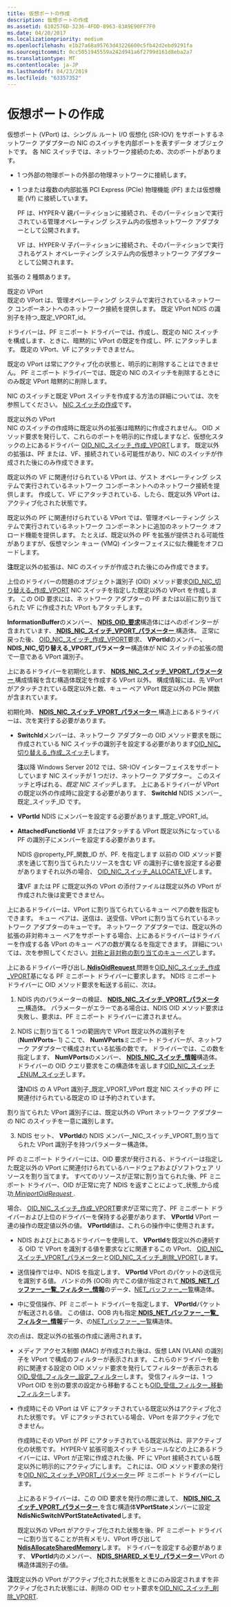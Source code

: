 ```yaml
---
title: 仮想ポートの作成
description: 仮想ポートの作成
ms.assetid: 6102576D-3236-4FDD-8963-83A9E90FF7F0
ms.date: 04/20/2017
ms.localizationpriority: medium
ms.openlocfilehash: e1b27a68a95763d43226600c5fb42d2ebd9291fa
ms.sourcegitcommit: 0cc5051945559a242d941a6f2799d161d8eba2a7
ms.translationtype: MT
ms.contentlocale: ja-JP
ms.lasthandoff: 04/23/2019
ms.locfileid: "63357352"
---
```

# <a name="creating-a-virtual-port"></a>仮想ポートの作成


仮想ポート (VPort) は、シングル ルート I/O 仮想化 (SR-IOV) をサポートするネットワーク アダプターの NIC のスイッチを内部ポートを表すデータ オブジェクトです。 各 NIC スイッチでは、ネットワーク接続のため、次のポートがあります。

-   1 つ外部の物理ポートの外部の物理ネットワークに接続します。

-   1 つまたは複数の内部拡張 PCI Express (PCIe) 物理機能 (PF) または仮想機能 (Vf) に接続しています。

    PF は、HYPER-V 親パーティションに接続され、そのパーティションで実行されている管理オペレーティング システム内の仮想ネットワーク アダプターとして公開されます。

    VF は、HYPER-V 子パーティションに接続され、そのパーティションで実行されるゲスト オペレーティング システム内の仮想ネットワーク アダプターとして公開されます。

拡張の 2 種類あります。

<a href="" id="default-vport"></a>既定の VPort  
既定の VPort は、管理オペレーティング システムで実行されているネットワーク コンポーネントへのネットワーク接続を提供します。 既定 VPort NDIS の識別子を持つ\_既定\_VPORT\_id。

ドライバーは、PF ミニポート ドライバーでは、作成し、既定の NIC スイッチを構成します、ときに、暗黙的に VPort の既定を作成し、PF. にアタッチします。 既定の VPort、VF にアタッチできません。

既定の VPort は常にアクティブ化の状態と、明示的に削除することはできません。 PF ミニポート ドライバーでは、既定の NIC のスイッチを削除するときにのみ既定 VPort 暗黙的に削除します。

NIC のスイッチと既定 VPort スイッチを作成する方法の詳細については、次を参照してください。 [NIC スイッチの作成](creating-a-nic-switch.md)です。

<a href="" id="nondefault-vport"></a>既定以外の VPort  
NIC のスイッチの作成時に既定以外の拡張は暗黙的に作成されません。 OID メソッド要求を発行して、これらのポートを明示的に作成しますなど、仮想化スタックの上にあるドライバー [OID\_NIC\_スイッチ\_作成\_VPORT](https://msdn.microsoft.com/library/windows/hardware/hh451816)します。 既定以外の拡張は、PF または、VF、接続されている可能性があり、NIC のスイッチが作成された後にのみ作成できます。

既定以外の VF に関連付けられている VPort は、ゲスト オペレーティング システムで実行されているネットワーク コンポーネントへのネットワーク接続を提供します。 作成して、VF にアタッチされている、したら、既定以外 VPort は、アクティブ化された状態です。

既定以外の PF に関連付けられている VPort では、管理オペレーティング システムで実行されているネットワーク コンポーネントに追加のネットワーク オフロード機能を提供します。 たとえば、既定以外の PF を拡張が提供される可能性がありますが、仮想マシン キュー (VMQ) インターフェイスに似た機能をオフロードします。

**注**既定以外の拡張は、NIC のスイッチが作成された後にのみ作成できます。



上位のドライバーの問題のオブジェクト識別子 (OID) メソッド要求[OID\_NIC\_切り替える\_作成\_VPORT](https://msdn.microsoft.com/library/windows/hardware/hh451816) NIC スイッチを指定した既定以外の VPort を作成します。 この OID 要求には、ネットワーク アダプターの PF または以前に割り当てられた VF に作成された VPort もアタッチします。

**InformationBuffer**のメンバー、 [ **NDIS\_OID\_要求**](https://msdn.microsoft.com/library/windows/hardware/ff566710)構造体にはへのポインターが含まれています、[ **NDIS\_NIC\_スイッチ\_VPORT\_パラメーター** ](https://msdn.microsoft.com/library/windows/hardware/hh451597)構造体。 正常に戻った後、 [OID\_NIC\_スイッチ\_作成\_VPORT](https://msdn.microsoft.com/library/windows/hardware/hh451816)要求、 **VPortId**のメンバー、 **NDIS\_NIC\_切り替える\_VPORT\_パラメーター**構造体が NIC スイッチの拡張の間で一意である VPort 識別子。

上にあるドライバーを初期化します、 [ **NDIS\_NIC\_スイッチ\_VPORT\_パラメーター** ](https://msdn.microsoft.com/library/windows/hardware/hh451597)構成情報を含む構造体既定を作成する VPort 以外。 構成情報には、先 VPort がアタッチされている既定以外と数、キュー ペア VPort 既定以外の PCIe 関数が含まれています。

初期化時、 [ **NDIS\_NIC\_スイッチ\_VPORT\_パラメーター** ](https://msdn.microsoft.com/library/windows/hardware/hh451597)構造上にあるドライバーは、次を実行する必要があります。

-   **SwitchId**メンバーは、ネットワーク アダプターの OID メソッド要求を既に作成されている NIC スイッチの識別子を設定する必要があります[OID\_NIC\_切り替える\_作成\_スイッチ](https://msdn.microsoft.com/library/windows/hardware/hh451815)します。

    **注**以降 Windows Server 2012 では、SR-IOV インターフェイスをサポートしています NIC スイッチが 1 つだけ、ネットワーク アダプター。 このスイッチと呼ばれる、*既定 NIC スイッチ*します。 上にあるドライバーが VPort の既定以外の作成時に設定する必要があります、 **SwitchId** NDIS メンバー\_既定\_スイッチ\_ID です。



-   **VPortId** NDIS にメンバーを設定する必要があります\_既定\_VPORT\_id。

-   **AttachedFunctionId** VF またはアタッチする VPort 既定以外になっている PF の識別子にメンバーを設定する必要があります。

    NDIS @property\_PF\_関数\_ID が、PF. を指定します 以前の OID メソッド要求を通じて割り当てられたリソースを含む VF の識別子に値を設定する必要がありますそれ以外の場合、 [OID\_NIC\_スイッチ\_ALLOCATE\_VF](https://msdn.microsoft.com/library/windows/hardware/hh451814)します。

    **注**VF または PF に既定以外の VPort の添付ファイルは既定以外の VPort が作成された後は変更できません。



上にあるドライバーは、VPort に割り当てられているキュー ペアの数を指定もできます。 キュー ペアは、送信は、送受信、VPort に割り当てられているネットワーク アダプターのキューです。 ネットワーク アダプターでは、既定以外の拡張の非対称キュー ペアをサポートする場合、上にあるドライバーはドライバーを作成する各 VPort のキュー ペアの数が異なるを指定できます。 詳細については、次を参照してください。[対称と非対称の割り当てのキュー ペア](symmetric-and-asymmetric-assignment-of-queue-pairs.md)します。

上にあるドライバー呼び出し[ **NdisOidRequest** ](https://msdn.microsoft.com/library/windows/hardware/ff563710)問題を[OID\_NIC\_スイッチ\_作成\_VPORT](https://msdn.microsoft.com/library/windows/hardware/hh451816)基になる PF ミニポート ドライバーに要求します。 NDIS ミニポート ドライバーに OID メソッド要求を転送する前に、次は。

1.  NDIS 内のパラメーターの検証、 [ **NDIS\_NIC\_スイッチ\_VPORT\_パラメーター** ](https://msdn.microsoft.com/library/windows/hardware/hh451597)構造体。 パラメーターがエラーである場合は、NDIS OID メソッド要求は失敗し、要求は、PF ミニポート ドライバーに渡されません。

2.  NDIS に割り当てる 1 つの範囲内で VPort 既定以外の識別子を (**NumVPorts**– 1) ここで、 **NumVPorts**ミニポート ドライバーが、ネットワーク アダプターで構成されている拡張の数です。 ドライバーでは、この数を指定します、 **NumVPorts**のメンバー、 [ **NDIS\_NIC\_スイッチ\_情報**](https://msdn.microsoft.com/library/windows/hardware/hh451582)構造体。 ドライバーの OID クエリ要求をこの構造体を返します[OID\_NIC\_スイッチ\_ENUM\_スイッチ](https://msdn.microsoft.com/library/windows/hardware/hh451819)します。

    **注**NDIS の A VPort 識別子\_既定\_VPORT\_VPort 既定 NIC スイッチの PF に関連付けられている既定の ID は予約されています。




割り当てられた VPort 識別子には、既定以外の VPort ネットワーク アダプターの NIC のスイッチを一意に識別します。


3.  NDIS セット、 **VPortId**の NDIS メンバー\_NIC\_スイッチ\_VPORT\_割り当てられた VPort 識別子を持つパラメーター構造体。

PF のミニポート ドライバーには、OID 要求が発行される、ドライバーは指定した既定以外の VPort に関連付けられているハードウェアおよびソフトウェア リソースを割り当てます。 すべてのリソースが正常に割り当てられた後、PF ミニポート ドライバー、OID が正常に完了 NDIS を返すことによって\_状態\_から成功[ *MiniportOidRequest* ](https://msdn.microsoft.com/library/windows/hardware/ff559416).

場合、 [OID\_NIC\_スイッチ\_作成\_VPORT](https://msdn.microsoft.com/library/windows/hardware/hh451816)要求が正常に完了、PF ミニポート ドライバーおよび上位のドライバーを保持する必要があります、 **VPortId** VPort 一連の操作の既定値以外の値。 **VPortId**値は、これらの操作中に使用されます。

-   NDIS および上にあるドライバーを使用して、 **VPortId**を既定以外の連続する OID で VPort を識別する値を要求などに関連するこの VPort、 [OID\_NIC\_スイッチ\_VPORT\_パラメーター](https://msdn.microsoft.com/library/windows/hardware/hh451825)と[OID\_NIC\_スイッチ\_削除\_VPORT](https://msdn.microsoft.com/library/windows/hardware/hh451818)します。

-   送信操作では中、NDIS を指定します、 **VPortId** VPort のパケットの送信元を識別する値。 バンドの外 (OOB) 内でこの値が指定されて[ **NDIS\_NET\_バッファー\_一覧\_フィルター\_情報**](https://msdn.microsoft.com/library/windows/hardware/ff566567)のデータ、[NET\_バッファー\_一覧](net-buffer-list-structure.md)構造体。

-   中に受信操作、PF ミニポート ドライバーを指定します、 **VPortId**パケットが転送される値。 この値は、OOB 内も指定[ **NDIS\_NET\_バッファー\_一覧\_フィルター\_情報**](https://msdn.microsoft.com/library/windows/hardware/ff566567)データ、の[NET\_バッファー\_一覧](net-buffer-list-structure.md)構造体。

次の点は、既定以外の拡張の作成に適用されます。

-   メディア アクセス制御 (MAC) が作成された後は、仮想 LAN (VLAN) の識別子を VPort で構成のフィルターが表示されます。 これらのドライバーを動的に関連する設定の OID メソッド要求を発行してフィルターが表示される[OID\_受信\_フィルター\_設定\_フィルター](https://msdn.microsoft.com/library/windows/hardware/ff569795)します。 受信フィルターは、1 つ VPort OID を別の要求の設定から移動することも[OID\_受信\_フィルター\_移動\_フィルター](https://msdn.microsoft.com/library/windows/hardware/hh451845)します。

-   作成時にその VPort は VF にアタッチされている既定以外はアクティブ化された状態です。 VF にアタッチされている場合、VPort を非アクティブ化できません。

    作成時にその VPort が PF にアタッチされている既定以外は、非アクティブ化の状態です。 HYPER-V 拡張可能スイッチ モジュールなどの上にあるドライバーには、VPort が正常に作成された後、PF に VPort 接続されている既定以外に明示的にアクティブにします。 これには、OID メソッド要求の発行を[OID\_NIC\_スイッチ\_VPORT\_パラメーター](https://msdn.microsoft.com/library/windows/hardware/hh451825) PF ミニポート ドライバーにします。

    上にあるドライバーは、この OID 要求を発行の際に渡して、 [ **NDIS\_NIC\_スイッチ\_VPORT\_パラメーター** ](https://msdn.microsoft.com/library/windows/hardware/hh451597) を含む構造体**VPortState**メンバーに設定**NdisNicSwitchVPortStateActivated**します。

    既定以外の VPort がアクティブ化された状態を後、PF ミニポート ドライバーに割り当てることが共有メモリ、VPort 呼び出して[ **NdisAllocateSharedMemory**](https://msdn.microsoft.com/library/windows/hardware/ff561616)します。 ドライバーを設定する必要があります、 **VPortId**内のメンバー、 [ **NDIS\_SHARED\_メモリ\_パラメーター** ](https://msdn.microsoft.com/library/windows/hardware/ff567303) VPort の構造体識別子の値。

**注**既定以外の VPort がアクティブ化された状態をときにのみ設定されますを非アクティブ化された状態には、削除の OID セット要求を[OID\_NIC\_スイッチ\_削除\_VPORT](https://msdn.microsoft.com/library/windows/hardware/hh451818).












